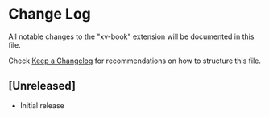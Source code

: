 # Change Log

All notable changes to the "xv-book" extension will be documented in this file.

Check [Keep a Changelog](http://keepachangelog.com/) for recommendations on how to structure this file.

## [Unreleased]

- Initial release